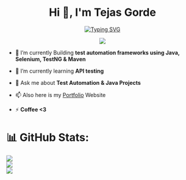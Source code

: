 <h1 align="center">Hi 👋, I'm Tejas Gorde</h1>

 
<p align="center">   
  <a href="https://git.io/typing-svg">
    <img src="https://readme-typing-svg.herokuapp.com?font=Fira+Code&pause=1000&width=435&lines=A+Passionate+QA+Automation+Engineer" alt="Typing SVG" />
  </a>
</p>
 

<p align="center"><img src="https://komarev.com/ghpvc/?username=iamtejasrg&color=dc143c" alt-"iamtejasrg"/></p>


- 🔭 I’m currently Building **test automation frameworks using Java, Selenium, TestNG & Maven**

- 🌱 I’m currently learning **API testing**

- 💬 Ask me about **Test Automation & Java Projects**

- 📫 Also here is my [Portfolio]([https://iamtejasrg.github.io/Portfolio/]) Website

- ⚡ **Coffee <3**

# 📊 GitHub Stats:
![](https://github-readme-stats.vercel.app/api?username=iamtejasrg&theme=highcontrast&hide_border=false&include_all_commits=true&count_private=true)<br/>
![](https://github-readme-streak-stats.herokuapp.com/?user=iamtejasrg&theme=highcontrast&hide_border=false)<br/>
![](https://github-readme-stats.vercel.app/api/top-langs/?username=iamtejasrg&theme=highcontrast&hide_border=false&include_all_commits=true&count_private=true&layout=compact)

